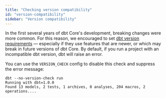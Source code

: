 ```yaml
---
title: "Checking version compatibility"
id: "version-compatibility"
sidebar: "Version compatibility"
---
```


In the first several years of dbt Core's development, breaking changes were more common. For this reason, we encouraged to set [dbt version requirements](/reference/project-configs/require-dbt-version) — especially if they use features that are newer, or which may break in future versions of dbt Core. By default, if you run a project with an incompatible dbt version, dbt will raise an error.

You can use the `VERSION_CHECK` config to disable this check and suppress the error message:

```
dbt --no-version-check run
Running with dbt=1.0.0
Found 13 models, 2 tests, 1 archives, 0 analyses, 204 macros, 2 operations....
```
